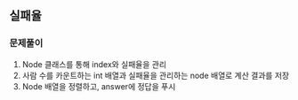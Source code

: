 ## 실패율
### 문제풀이
1. Node 클래스를 통해 index와 실패율을 관리
2. 사람 수를 카운트하는 int 배열과 실패율을 관리하는 node 배열로 계산 결과를 저장
3. Node 배열을 정렬하고, answer에 정답을 푸시